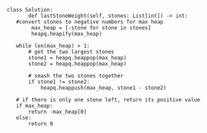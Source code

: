     class Solution:
            def lastStoneWeight(self, stones: List[int]) -> int:
        #convert stones to negative numbers for max heap
             max_heap = [-stone for stone in stones]
             heapq.heapify(max_heap)

        while len(max_heap) > 1:
            # get the two largest stones
            stone1 = heapq.heappop(max_heap)
            stone2 = heapq.heappop(max_heap)

            # smash the two stones together
            if stone1 != stone2:
                heapq.heappush(max_heap, stone1 - stone2)

        # if there is only one stone left, return its positive value
        if max_heap:
            return -max_heap[0]
        else:
            return 0
